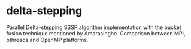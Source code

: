 # delta-stepping
Parallel Delta-stepping SSSP algorithm implementation with the bucket fusion technique mentioned by Amarasinghe. Comparison between MPI, pthreads and OpenMP platforms.
